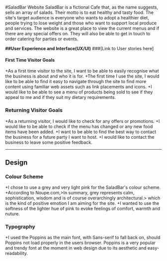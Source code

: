 #SaladBar Website
SaladBar is a fictional Cafe that, as the name suggests, sells an array of salads. Their motto is to eat healthy and tasty food. The site's target audience is everyone who wants to adopt a healthier diet, people trying to lose weight and those who want to support local produce and services.
The website is a great place to view the current menus and if there are any special offers on. They will also be able to get in touch to order catering for parties or events.  

**##User Experience and Interface(UX/UI)**
###[Link to User stories here]
#### First Time Visitor Goals  
+As a first time visitor to the site, I want to be able to easily recognise what the business is about and who it is for.
+The first time I use the site, I would like to be able to find it easy to navigate through the site to find more content using familiar web assets such as link placements and icons.
+I would like to be able to see a menu of products being sold to see if they appeal to me and if they suit my dietary requirements.  
### Returning Visitor Goals  
+As a returning visitor, I would like to check for any offers or promotions.
+I would like to be able to check if the menu has changed or any new food items have been added.
+I want to be able to find the best way to contact the business for a future party I want to host.
+I would like to contact the business to leave some positive feedback.  
****
## Design  
### Colour Scheme
+I chose to use a grey and very light pink for the SaladBar's colour scheme.
+According to Noupe.com,>In summary, grey represents calm, sophistication, wisdom and is of course overarchingly architectural.> which is the kind of positive emotion I am aiming for the site.
+I wanted to use the softness of the lighter hue of pink to evoke feelings of comfort, warmth and nuture.  
### Typography
+I used the Poppins as the main font, with Sans-serif to fall back on, should Poppins not load properly in the
users browser. Poppins is a very popular and trendy font at the moment in web design due to its aesthetic and easy-readability.

